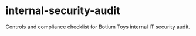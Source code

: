 # internal-security-audit
Controls and compliance checklist for Botium Toys internal IT security audit.
